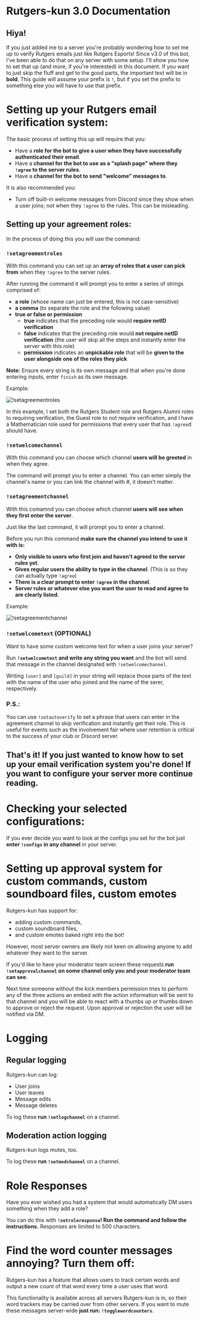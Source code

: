 # Rutgers-kun 3.0 Documentation
## Hiya!
If you just added me to a server you're probably wondering how to set me up to verify Rutgers emails just like Rutgers Esports! Since v3.0 of this bot, I've been able to do that on any server with some setup. I'll show you how to set that up (and more, if you're interested) in this document. If you want to just skip the fluff and get to the good parts, the important text will be in **bold**. This guide will assume your prefix is `!`, but if you set the prefix to something else you will have to use that prefix.

# Setting up your Rutgers email verification system:
The basic process of setting this up will require that you:
* Have a **role for the bot to give a user when they have successfully authenticated their email**.
* Have a **channel for the bot to use as a "splash page" where they `!agree` to the server rules**.
* Have a **channel for the bot to send "welcome" messages to**.

It is also recommended you:
* Turn off built-in welcome messages from Discord since they show when a user joins; not when they `!agree` to the rules. This can be misleading.

## Setting up your agreement roles:
In the process of doing this you will use the command: 

### `!setagreementroles`

With this command you can set up an **array of roles that a user can pick from** when they `!agree` to the server rules.

After running the command it will prompt you to enter a series of strings comprised of:
* **a role** (whose name can just be entered, this is not case-sensitive)
* **a comma** (to separate the role and the following value)
* **true or false or permission**
    * **true** indicates that the preceding role would **require netID verification**
    * **false** indicates that the preceding role would **not require netID verification** (the user will skip all the steps and instantly enter the server with this role)
    * **permission** indicates an **unpickable role** that will be **given to the user alongside one of the roles they pick**

**Note:** Ensure every string is its own message and that when you're done entering inputs, enter `finish` as its own message.

Example: 

![!setagreementroles](../resources/setup-images/setagreementroles.png)

In this example, I set both the Rutgers Student role and Rutgers Alumni roles to requiring verification, the Guest role to not require verification, and I have a Mathematician role used for permissions that every user that has `!agree`d should have.

### `!setwelcomechannel`

With this command you can choose which channel **users will be greeted** in when they agree.

The command will prompt you to enter a channel. You can enter simply the channel's name or you can link the channel with #, it doesn't matter.

### `!setagreementchannel`

With this comamnd you can choose which channel **users will see when they first enter the server**.

Just like the last command, it will prompt you to enter a channel.

Before you run this command **make sure the channel you intend to use it with is:**
* **Only visible to users who first join and haven't agreed to the server rules yet**.
* **Gives regular users the ability to type in the channel**. (This is so they can actually type `!agree`)
* **There is a clear prompt to enter `!agree` in the channel**.
* **Server rules or whatever else you want the user to read and agree to are clearly listed**.

Example:

![!setagreementchannel](../resources/setup-images/setagreementchannel.png)

### `!setwelcometext` **(OPTIONAL)**
Want to have some custom welcome text for when a user joins your server? 

Run **`!setwelcometext` and write any string you want** and the bot will send that message in the channel designated with `!setwelcomechannel`.

Writing `[user]` and `[guild]` in your string will replace those parts of the text with the name of the user who joined and the name of the serer, respectively.

### P.S.:
You can use `!setautoverify` to set a phrase that users can enter in the agreement channel to skip verification and instantly get their role. This is useful for events such as the involvement fair where user retention is critical to the success of your club or Discord server.

## That's it! If you just wanted to know how to set up your email verification system you're done! If you want to configure your server more continue reading.

# Checking your selected configurations:

If you ever decide you want to look at the configs you set for the bot just **enter `!configs` in any channel** in your server.

# Setting up approval system for custom commands, custom soundboard files, custom emotes

Rutgers-kun has support for:
* adding custom commands, 
* custom soundboard files, 
* and custom emotes baked right into the bot!

However, most server owners are likely not keen on allowing anyone to add whatever they want to the server.

If you'd like to have your moderator team screen these requests **run `!setapprovalchannel` on some channel only you and your moderator team can see**.

Next time someone without the kick members permission tries to perform any of the three actions an embed with the action information will be sent to that channel and you will be able to react with a thumbs up or thumbs down to approve or reject the request. Upon approval or rejection the user will be notified via DM.

# Logging

## Regular logging
Rutgers-kun can log:
* User joins
* User leaves
* Message edits
* Message deletes

To log these **run `!setlogchannel`** on a channel.

## Moderation action logging
Rutgers-kun logs mutes, too.

To log these **run `!setmodchannel`** on a channel.

# Role Responses
Have you ever wished you had a system that would automatically DM users something when they add a role?

You can do this with **`!setroleresponse`! Run the command and follow the instructions.** Responses are limited to 500 characters.

# Find the word counter messages annoying? Turn them off:
Rutgers-kun has a feature that allows users to track certain words and output a new count of that word every time a user uses that word.

This functionality is available across all servers Rutgers-kun is in, so their word trackers may be carried over from other servers. If you want to mute these messages server-wide **just run: `!togglewordcounters`**.
